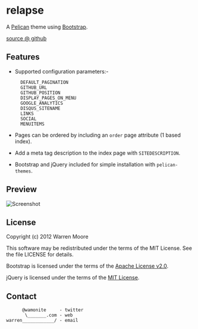 # relapse

A [Pelican](http://pelican.notmyidea.org) theme using [Bootstrap](http://twitter.github.com/bootstrap).

[source @ github](https://github.com/wamonite/relapse)

## Features

* Supported configuration parameters:-

        DEFAULT_PAGINATION
        GITHUB_URL
        GITHUB_POSITION
        DISPLAY_PAGES_ON_MENU
        GOOGLE_ANALYTICS
        DISQUS_SITENAME
        LINKS
        SOCIAL
        MENUITEMS
        
* Pages can be ordered by including an ``order`` page attribute (1 based index).
* Add a meta tag description to the index page with ``SITEDESCRIPTION``.
* Bootstrap and jQuery included for simple installation with ``pelican-themes``.

## Preview

![Screenshot](https://raw.github.com/wamonite/relapse/master/preview.png)

## License

Copyright (c) 2012 Warren Moore

This software may be redistributed under the terms of the MIT License.
See the file LICENSE for details.

Bootstrap is licensed under the terms of the [Apache License v2.0](https://www.apache.org/licenses/LICENSE-2.0).

jQuery is licensed under the terms of the [MIT License](https://github.com/jquery/jquery/blob/master/MIT-LICENSE.txt).

## Contact

          @wamonite     - twitter
           \_______.com - web
    warren____________/ - email
